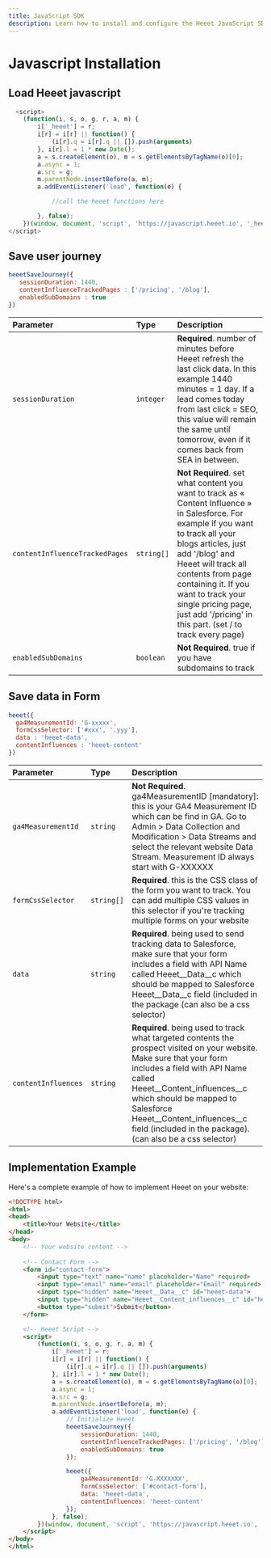 ```yaml
---
title: JavaScript SDK
description: Learn how to install and configure the Heeet JavaScript SDK to track user journeys and form submissions on your website.
---
```


# Javascript Installation

## Load Heeet javascript

```javascript
  <script>
    (function(i, s, o, g, r, a, m) {
        i['_heeet'] = r;
        i[r] = i[r] || function() {
            (i[r].q = i[r].q || []).push(arguments)
        }, i[r].l = 1 * new Date();
        a = s.createElement(o), m = s.getElementsByTagName(o)[0];
        a.async = 1;
        a.src = g;
        m.parentNode.insertBefore(a, m);
        a.addEventListener('load', function(e) {

            //call the heeet functions here

        }, false);
    })(window, document, 'script', 'https://javascript.heeet.io', '_heeet');
</script>
```


## Save user journey

```javascript
heeetSaveJourney({
   sessionDuration: 1440,
   contentInfluenceTrackedPages : ['/pricing', '/blog'],
   enabledSubDomains : true
})
```

| Parameter | Type     | Description                       |
| :-------- | :------- | :-------------------------------- |
| `sessionDuration`      | `integer` | **Required**. number of minutes before Heeet refresh the last click data. In this example 1440 minutes = 1 day. If a lead comes today from last click = SEO, this value will remain the same until tomorrow, even if it comes back from SEA in between. |
| `contentInfluenceTrackedPages`      | `string[]` |  **Not Required**. set what content you want to track as « Content Influence » in Salesforce. For example if you want to track all your blogs articles, just add '/blog' and Heeet will track all contents from page containing it. If you want to track your single pricing page, just add '/pricing' in this part. (set / to track every page) |
| `enabledSubDomains`      | `boolean` | **Not Required**. true if you have subdomains to track |




## Save data in Form

```javascript
heeet({
  ga4MeasurementId: 'G-xxxxx',
  formCssSelector: ['#xxx', '.yyy'],
  data : 'heeet-data',
  contentInfluences : 'heeet-content'
})
```

| Parameter | Type     | Description                       |
| :-------- | :------- | :-------------------------------- |
| `ga4MeasurementId`      | `string` | **Not Required**. ga4MeasurementID [mandatory]: this is your GA4 Measurement ID which can be find in GA. Go to Admin > Data Collection and Modification > Data Streams and select the relevant website Data Stream. Measurement ID always start with G-XXXXXX
| `formCssSelector`      | `string[]` | **Required**. this is the CSS class of the form you want to track. You can add multiple CSS values in this selector if you're tracking multiple forms on your website |
| `data`      | `string` |  **Required**. being used to send tracking data to Salesforce, make sure that your form includes a field with API Name called Heeet__Data__c which should be mapped to Salesforce Heeet__Data__c field (included in the package (can also be a css selector) |
| `contentInfluences`      | `string` | **Required**. being used to track what targeted contents the prospect visited on your website. Make sure that your form includes a field with API Name called Heeet__Content_influences__c which should be mapped to Salesforce Heeet__Content_influences__c field (included in the package). (can also be a css selector) |

## Implementation Example

Here's a complete example of how to implement Heeet on your website:

```html
<!DOCTYPE html>
<html>
<head>
    <title>Your Website</title>
</head>
<body>
    <!-- Your website content -->
    
    <!-- Contact Form -->
    <form id="contact-form">
        <input type="text" name="name" placeholder="Name" required>
        <input type="email" name="email" placeholder="Email" required>
        <input type="hidden" name="Heeet__Data__c" id="heeet-data">
        <input type="hidden" name="Heeet__Content_influences__c" id="heeet-content">
        <button type="submit">Submit</button>
    </form>

    <!-- Heeet Script -->
    <script>
        (function(i, s, o, g, r, a, m) {
            i['_heeet'] = r;
            i[r] = i[r] || function() {
                (i[r].q = i[r].q || []).push(arguments)
            }, i[r].l = 1 * new Date();
            a = s.createElement(o), m = s.getElementsByTagName(o)[0];
            a.async = 1;
            a.src = g;
            m.parentNode.insertBefore(a, m);
            a.addEventListener('load', function(e) {
                // Initialize Heeet
                heeetSaveJourney({
                    sessionDuration: 1440,
                    contentInfluenceTrackedPages: ['/pricing', '/blog'],
                    enabledSubDomains: true
                });

                heeet({
                    ga4MeasurementId: 'G-XXXXXXX',
                    formCssSelector: ['#contact-form'],
                    data: 'heeet-data',
                    contentInfluences: 'heeet-content'
                });
            }, false);
        })(window, document, 'script', 'https://javascript.heeet.io', '_heeet');
    </script>
</body>
</html>
``` 